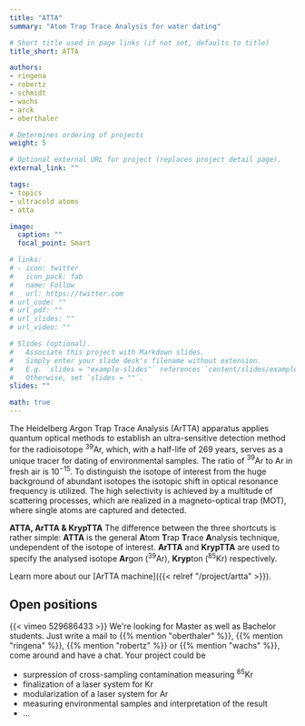 ```yaml
---
title: "ATTA"
summary: "Atom Trap Trace Analysis for water dating"

# Short title used in page links (if not set, defaults to title)
title_short: ATTA

authors:
- ringena
- robertz
- schmidt
- wachs
- arck
- oberthaler

# Determines ordering of projects
weight: 5

# Optional external URL for project (replaces project detail page).
external_link: ""

tags:
- topics
- ultracold atoms
- atta

image:
  caption: ""
  focal_point: Smart

# links:
# - icon: twitter
#   icon_pack: fab
#   name: Follow
#   url: https://twitter.com
# url_code: ""
# url_pdf: ""
# url_slides: ""
# url_video: ""

# Slides (optional).
#   Associate this project with Markdown slides.
#   Simply enter your slide deck's filename without extension.
#   E.g. `slides = "example-slides"` references `content/slides/example-slides.md`.
#   Otherwise, set `slides = ""`.
slides: ""

math: true
---
```

The Heidelberg Argon Trap Trace Analysis (ArTTA) apparatus applies quantum optical methods to establish an ultra-sensitive detection method for the radioisotope $^{39}$Ar, which, with a half-life of 269 years, serves as a unique tracer for dating of environmental samples. The ratio of $^{39}$Ar to Ar in fresh air is 10$^{−15}$. To distinguish the isotope of interest from the huge background of abundant isotopes the isotopic shift in optical resonance frequency is utilized. The high selectivity is achieved by a multitude of scattering processes, which are realized in a magneto-optical trap (MOT), where single atoms are captured and detected.

**ATTA, ArTTA & KrypTTA** The difference between the three shortcuts is rather simple: **ATTA** is the general **A**tom **T**rap **T**race **A**nalysis technique, undependent of the isotope of interest. **ArTTA** and **KrypTTA** are used to specify the analysed isotope **Ar**gon ($^{39}$Ar), **Kryp**ton ($^{85}$Kr) respectively.

Learn more about our [ArTTA machine]({{< relref "/project/artta" >}}).

## Open positions
{{< vimeo 529686433 >}}
We're looking for Master as well as Bachelor students. Just write a mail to {{% mention "oberthaler" %}}, {{% mention "ringena" %}}, {{% mention "robertz" %}} or {{% mention "wachs" %}}, come around and have a chat. Your project could be 
- surpression of cross-sampling contamination measuring $^{85}$Kr
- finalization of a laser system for Kr
- modularization of a laser system for Ar
- measuring environmental samples and interpretation of the result
- ...
